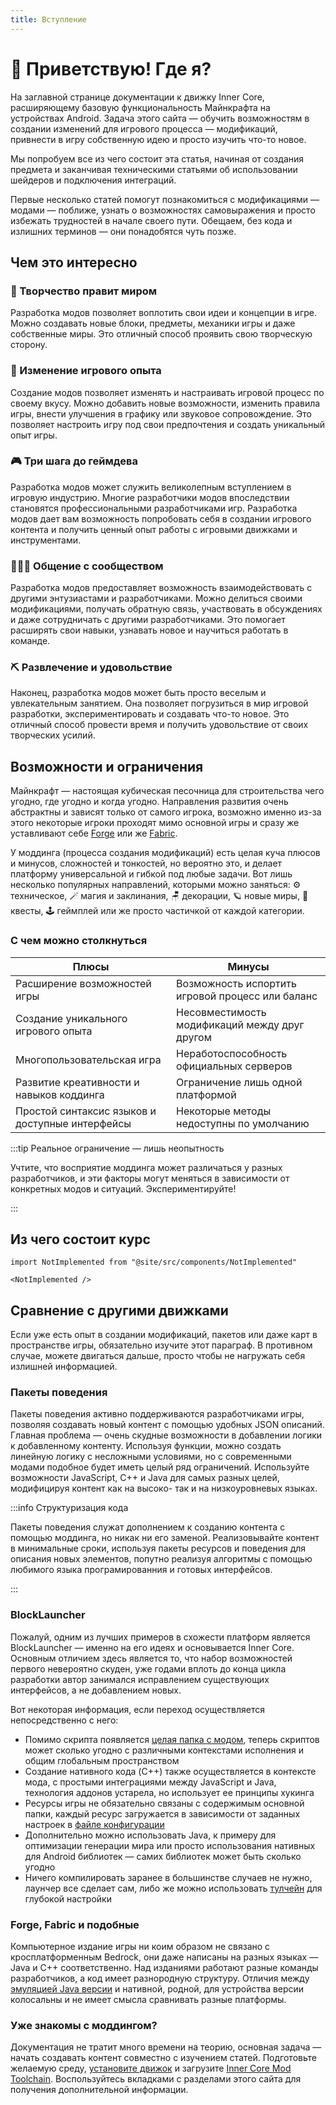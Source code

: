 ```yaml
---
title: Вступление
---
```


# :wave: Приветствую! Где я?

На заглавной странице документации к движку Inner Core, расширяющему базовую функциональность Майнкрафта на устройствах Android. Задача этого сайта — обучить возможностям в создании изменений для игрового процесса — модификаций, привнести в игру собственную идею и просто изучить что-то новое.

<!-- TODO: Карусель непосредственно представления возможностей, проще говоря — скриншоты из игры. -->

Мы попробуем все из чего состоит эта статья, начиная от создания предмета и заканчивая техническими статьями об использовании шейдеров и подключения интеграций.

Первые несколько статей помогут познакомиться с модификациями — модами — поближе, узнать о возможностях самовыражения и просто избежать трудностей в начале своего пути. Обещаем, без кода и излишних терминов — они понадобятся чуть позже.

## Чем это интересно

### :art: Творчество правит миром

Разработка модов позволяет воплотить свои идеи и концепции в игре. Можно создавать новые блоки, предметы, механики игры и даже собственные миры. Это отличный способ проявить свою творческую сторону.

### :wrench: Изменение игрового опыта

Создание модов позволяет изменять и настраивать игровой процесс по своему вкусу. Можно добавить новые возможности, изменить правила игры, внести улучшения в графику или звуковое сопровождение. Это позволяет настроить игру под свои предпочтения и создать уникальный опыт игры.

### :video_game: Три шага до геймдева

Разработка модов может служить великолепным вступлением в игровую индустрию. Многие разработчики модов впоследствии становятся профессиональными разработчиками игр. Разработка модов дает вам возможность попробовать себя в создании игрового контента и получить ценный опыт работы с игровыми движками и инструментами.

### :people_holding_hands: Общение с сообществом

Разработка модов предоставляет возможность взаимодействовать с другими энтузиастами и разработчиками. Можно делиться своими модификациями, получать обратную связь, участвовать в обсуждениях и даже сотрудничать с другими разработчиками. Это помогает расширять свои навыки, узнавать новое и научиться работать в команде.

### :pick: Развлечение и удовольствие

Наконец, разработка модов может быть просто веселым и увлекательным занятием. Она позволяет погрузиться в мир игровой разработки, экспериментировать и создавать что-то новое. Это отличный способ провести время и получить удовольствие от своих творческих усилий.

## Возможности и ограничения

Майнкрафт — настоящая кубическая песочница для строительства чего угодно, где угодно и когда угодно. Направления развития очень абстрактны и зависят только от самого игрока, возможно именно из-за этого некоторые игроки проходят мимо основной игры и сразу же уставливают себе [Forge](https://docs.minecraftforge.net/en/latest/gettingstarted/) или же [Fabric](https://fabricmc.net/wiki/ru:start).

У моддинга (процесса создания модификаций) есть целая куча плюсов и минусов, сложностей и тонкостей, но вероятно  это, и делает платформу универсальной и гибкой под любые задачи. Вот лишь несколько популярных направлений, которыми можно заняться: :gear: техническое, :magic_wand: магия и заклинания, :chair: декорации, :ringed_planet: новые миры, :medal_sports: квесты, :joystick: геймплей или же просто частичкой от каждой категории.

### С чем можно столкнуться

| Плюсы                                            | Минусы                                           |
| ------------------------------------------------ | ------------------------------------------------ |
| Расширение возможностей игры                     | Возможность испортить игровой процесс или баланс |
| Создание уникального игрового опыта              | Несовместимость модификаций между друг другом    |
| Многопользовательская игра                       | Неработоспособность официальных серверов         |
| Развитие креативности и навыков коддинга         | Ограничение лишь одной платформой                |
| Простой синтаксис языков и доступные интерфейсы  | Некоторые методы недоступны по умолчанию         |

:::tip Реальное ограничение — лишь неопытность

Учтите, что восприятие моддинга может различаться у разных разработчиков, и эти факторы могут меняться в зависимости от конкретных модов и ситуаций. Экспериментируйте!

:::

## Из чего состоит курс

<!-- TODO: Эта информация подвластна лишь GPT. -->

```mdx-code-block
import NotImplemented from "@site/src/components/NotImplemented"

<NotImplemented />
```

## Сравнение с другими движками

Если уже есть опыт в создании модификаций, пакетов или даже карт в пространстве игры, обязательно изучите этот параграф. В противном случае, можете двигаться дальше, просто чтобы не нагружать себя излишней информацией.

### Пакеты поведения

Пакеты поведения активно поддерживаются разработчиками игры, позволяя создавать новый контент с помощью удобных JSON описаний. Главная проблема — очень скудные возможности в добавлении логики к добавленному контенту. Используя функции, можно создать линейную логику с несложными условиями, но с современными модами подобное будет иметь целый ряд ограничений. Используйте возможности JavaScript, C++ и Java для самых разных целей, модифицируя контент как на высоко- так и на низкоуровневых языках.

:::info Структуризация кода

Пакеты поведения служат дополнением к созданию контента с помощью моддинга, но никак ни его заменой. Реализовывайте контент в минимальные сроки, используя пакеты ресурсов и поведения для описания новых элементов, попутно реализуя алгоритмы с помощью любимого языка програмированния и готовых интерфейсов.

:::

### BlockLauncher

Пожалуй, одним из лучших примеров в схожести платформ является BlockLauncher — именно на его идеях и основывается Inner Core. Основным отличием здесь является то, что набор возможностей первого невероятно скуден, уже годами вплоть до конца цикла разработки автор занимался исправлением существующих интерфейсов, а не добавлением новых.

Вот некоторая информация, если переход осуществляется непосредственно с него:

- Помимо скрипта появляется [целая папка с модом](basics/mod-structure#что-в-шаблоне), теперь скриптов может сколько угодно с различными контекстами исполнения и общим глобальным пространством
- Создание нативного кода (C++) также осуществляется в контексте мода, с простыми интеграциями между JavaScript и Java, технология аддонов устарела, но использует ее принципы хукинга
- Ресурсы игры не обязательно связаны с содержимым основной папки, каждый ресурс загружается в зависимости от заданных настроек в [файле конфигурации](basics/mod-structure#построение-и-сборка)
- Дополнительно можно использовать Java, к примеру для оптимизации генерации мира или просто использования нативных для Android библиотек — самих библиотек может быть сколько угодно
- Ничего компилировать заранее в большинстве случаев не нужно, лаунчер все сделает сам, либо же можно использовать [тулчейн](#уже-знакомы-с-моддингом) для глубокой настройки

### Forge, Fabric и подобные

Компьютерное издание игры ни коим образом не связано с кросплатформенным Bedrock, они даже написаны на разных языках — Java и C++ соответственно. Над изданиями работают разные команды разработчиков, а код имеет разнородную структуру. Отличия между [эмуляцией Java версии](https://pojavlauncherteam.github.io/) и нативной, родной, для устройства версии колосальны и не имеет смысла сравнивать разные платформы.

### Уже знакомы с моддингом?

Документация не тратит много времени на теорию, основная задача — начать создавать контент совместно с изучением статей. Подготовьте желаемую среду, [установите движок](getting-started/installing-pack) и загрузите [Inner Core Mod Toolchain](https://github.com/zheka2304/innercore-mod-toolchain/blob/master/README-ru.md). Воспользуйтесь вкладками с разделами этого сайта для получения дополнительной информации.
